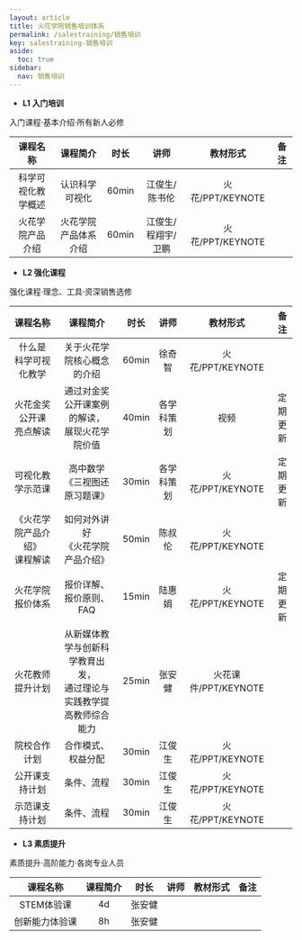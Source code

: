 ```yaml
---
layout: article
title: 火花学院销售培训体系
permalink: /salestraining/销售培训
key: salestraining-销售培训
aside:
  toc: true
sidebar:
  nav: 销售培训
---
```




<bro/><bro/>


- **L1 入门培训**

入门课程·基本介绍·所有新人必修

课程名称|	课程简介|	时长|	讲师|	教材形式|	备注
 :-: |	 :-: |	 :-: |	 :-: |	 :-: |	 :-:
科学可视化教学概述|	认识科学可视化|	60min|	江俊生/陈书伦|	火花/PPT/KEYNOTE|	
火花学院产品介绍|	火花学院产品体系介绍|	60min|	江俊生/程翔宇/卫鹏|	火花/PPT/KEYNOTE|	

- **L2 强化课程**

强化课程·理念、工具·资深销售选修

课程名称|	课程简介|	时长|	讲师|	教材形式|	备注
 :----------: |	 :-: |	 :-: | :------: |	 :-: |	 :----------:
什么是<br>科学可视化教学|	关于火花学院核心概念的介绍|	60min|	徐奇智|	火花/PPT/KEYNOTE|	
火花金奖公开课<br>亮点解读|	通过对金奖公开课案例的解读，<br>展现火花学院价值|	40min|	各学科策划|	视频|	定期<br>更新
可视化教学示范课|	高中数学《三视图还原习题课》|	30min|	各学科策划|	火花/PPT/KEYNOTE|	定期<br>更新
《火花学院产品介绍》<br>课程解读|	如何对外讲好<br>《火花学院产品介绍》|	50min|	陈叔伦|	火花/PPT/KEYNOTE|	
火花学院报价体系|	报价详解、报价原则、FAQ|	15min|	陆惠娟|	火花/PPT/KEYNOTE|	定期<br>更新
火花教师提升计划|	从新媒体教学与创新科学教育出发，<br>通过理论与实践教学提高教师综合能力|25min|	张安健|	火花课件/PPT/KEYNOTE|	
院校合作计划|	合作模式、权益分配|	30min|	江俊生|	火花/PPT/KEYNOTE|	
公开课支持计划|	条件、流程|	30min|	江俊生|	火花/PPT/KEYNOTE|	
示范课支持计划|	条件、流程|	30min|	江俊生|	火花/PPT/KEYNOTE|	



- **L3 素质提升**

素质提升·高阶能力·各岗专业人员

课程名称|	课程简介|	时长|	讲师|	教材形式|	备注
 :-: |	 :-: |	 :-: |	 :-: |	 :-: |	 :-:
STEM体验课	|	4d|	张安健|	|	
创新能力体验课	|	8h|	张安健|	|	




	



